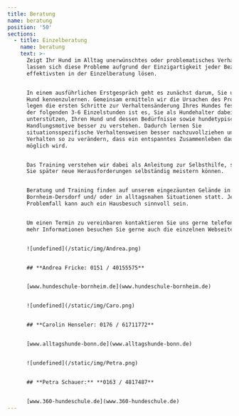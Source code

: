 ```yaml
---
title: Beratung
name: beratung
position: '50'
sections:
  - title: Einzelberatung
    name: beratung
    text: >-
      Zeigt Ihr Hund im Alltag unerwünschtes oder problematisches Verhalten
      lassen sich diese Probleme aufgrund der Einzigartigkeit jeder Beziehung am
      effektivsten in der Einzelberatung lösen.


      In einem ausführlichen Erstgespräch geht es zunächst darum, Sie und Ihren
      Hund kennenzulernen. Gemeinsam ermitteln wir die Ursachen des Problems und
      legen die ersten Schritte zur Verhaltensänderung Ihres Hundes fest. Ziel
      der folgenden 3-6 Einzelstunden ist es, Sie als Hundehalter dabei zu
      unterstützen, Ihren Hund und dessen Bedürfnisse sowie hundetypischen
      Handlungsmotive besser zu verstehen. Dadurch lernen Sie
      situationsspezifische Verhaltensweisen besser nachzuvollziehen und Ihr
      Verhalten so zu verändern, dass ein entspanntes Zusammenleben dauerhaft
      möglich wird. 


      Das Training verstehen wir dabei als Anleitung zur Selbsthilfe, so dass
      Sie später neue Herausforderungen selbständig meistern können.


      Beratung und Training finden auf unserem eingezäunten Gelände in
      Bornheim-Dersdorf und/ oder in alltagsnahen Situationen statt. Je nach
      Problemfall kann auch ein Hausbesuch sinnvoll sein.


      Um einen Termin zu vereinbaren kontaktieren Sie uns gerne telefonisch. Für
      mehr Informationen besuchen Sie gerne auch die einzelnen Webseiten:


      ![undefined](/static/img/Andrea.png)


      ## **Andrea Fricke: 0151 / 40155575**


      [www.hundeschule-bornheim.de](www.hundeschule-bornheim.de)


      ![undefined](/static/img/Caro.png)


      ## **Carolin Henseler: 0176 / 61711772**


      [www.alltagshunde-bonn.de](www.alltagshunde-bonn.de)


      ![undefined](/static/img/Petra.png)


      ## **Petra Schauer:** **0163 / 4817487**


      [www.360-hundeschule.de](www.360-hundeschule.de)
---
```


